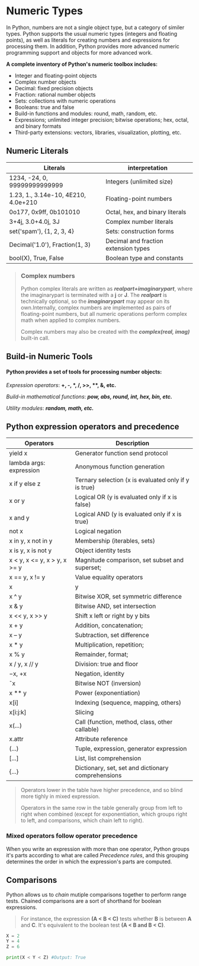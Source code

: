 
# Numeric Types

In Python, numbers are not a single object type, but a category of similer types.
Python supports the usual numeric types (integers and floating points), as well as literals for creating 
numbers and expressions for processing them. In addition, Python provides more advanced numeric programming
support and objects for more advanced work.

**A complete inventory of Python's numeric toolbox includes:**

- Integer and floating-point objects
- Complex number objects
- Decimal: fixed precision objects
- Fraction: rational number objects
- Sets: collections with numeric operations
- Booleans: true and false
- Build-in functions and modules: round, math, random, etc.
- Expressions; unlimited integer precision; bitwise operations; hex, octal, and binary formats
- Third-party extensions: vectors, libraries, visualization, plotting, etc.

## Numeric Literals

| Literals | interpretation |
|----------|----------------|
| 1234, -24, 0, 99999999999999 | Integers (unlimited size) |
| 1.23, 1., 3.14e-10, 4E210, 4.0e+210 | Floating-point numbers |
| 0o177, 0x9ff, 0b101010 | Octal, hex, and binary literals |
| 3+4j, 3.0+4.0j, 3J | Complex number literals |
| set('spam'), {1, 2, 3, 4} | Sets: construction forms |
| Decimal('1.0'), Fraction(1, 3) | Decimal and fraction extension types |
| bool(X), True, False | Boolean type and constants |

> ### Complex numbers
>
> Python complex literals are written as ***realpart+imaginarypart***, where the imaginarypart is terminated with a **j** or **J**. The ***realpart*** is technically optional, so the ***imaginarypart*** may appear on its own.Internally, complex numbers are implemented as pairs of floating-point numbers, but all numeric operations perform complex math when applied to complex numbers. 
>
> Complex numbers may also be created with the ***complex(real, imag)*** built-in call.

## Build-in Numeric Tools

#### Python provides a set of tools for processing number objects:

*Expression operators*: __+, -, *, /, >>, **, &, etc.__

*Build-in mathematical functions*: ***pow, abs, round, int, hex, bin, etc.***

*Utility modules*: ***random, math, etc.***


## Python expression operators and precedence

| Operators | Description |
|-----------|-------------|
| yield x | Generator function send protocol |
| lambda args: expression | Anonymous function generation |
| x if y else z | Ternary selection (x is evaluated only if y is true) |
| x or y | Logical OR (y is evaluated only if x is false) |
| x and y | Logical AND (y is evaluated only if x is true) |
| not x | Logical negation |
| x in y, x not in y | Membership (iterables, sets) |
| x is y, x is not y | Object identity tests |
| x < y, x <= y, x > y, x >= y | Magnitude comparison, set subset and superset; |
| x == y, x != y | Value equality operators |
| x | y | Bitwise OR, set union |
| x ^ y | Bitwise XOR, set symmetric difference |
| x & y | Bitwise AND, set intersection |
| x << y, x >> y | Shift x left or right by y bits |
| x + y | Addition, concatenation; |
| x – y | Subtraction, set difference |
| x * y | Multiplication, repetition; |
| x % y | Remainder, format; |
| x / y, x // y | Division: true and floor |
| −x, +x | Negation, identity |
| ˜x | Bitwise NOT (inversion) |
| x ** y | Power (exponentiation) |
| x[i] | Indexing (sequence, mapping, others) |
| x[i:j:k] | Slicing |
| x(...) | Call (function, method, class, other callable) |
| x.attr | Attribute reference |
| (...) | Tuple, expression, generator expression |
| [...] | List, list comprehension |
| {...} | Dictionary, set, set and dictionary comprehensions |


> Operators lower in the table have higher precedence, and so blind more tighly in mixed expression.
>
> Operators in the same row in the table generally group from left to right when combined (except for exponentiation, which groups right to left, and comparisons, which chain left to right).


### Mixed operators follow operator precedence

When you write an expression with more than one operator, Python groups it's parts according to what are called *Precedence rules*, and this grouping determines the order in which the expression's parts are computed.

## Comparisons 

Python allows us to *chain* mutiple comparisons together to perform range tests. Chained comparisons are a sort of shorthand for boolean expressions.

> For instance, the expression **(A < B < C)** tests whether **B** is between **A** and **C**. It's equivalent to the boolean test **(A < B and B < C)**.


```python
X = 2
Y = 4
Z = 6

print(X < Y < Z) #Output: True
```